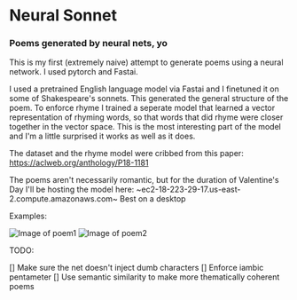 # Neural Sonnet

### Poems generated by neural nets, yo

This is my first (extremely naive) attempt to generate poems using a neural network. I used pytorch and Fastai.

I used a pretrained English language model via Fastai and I finetuned it on some of Shakespeare's sonnets. This generated the general structure of the poem. To enforce rhyme I trained a seperate model that learned a vector representation of rhyming words, so that words that did rhyme were closer together in the vector space. This is the most interesting part of the model and I'm a little surprised it works as well as it does.

The dataset and the rhyme model were cribbed from this paper: https://aclweb.org/anthology/P18-1181

The poems aren't necessarily romantic, but for the duration of Valentine's Day I'll be hosting the model here: ~ec2-18-223-29-17.us-east-2.compute.amazonaws.com~ Best on a desktop

Examples:

![Image of poem1](https://drive.google.com/open?id=1403_DcFYcJz3h2yxiuth77Jbxg2n1u83)
![Image of poem2](https://drive.google.com/open?id=1DWaC9gjSZ-8Qp9UzEdwNpVFHmzArlZvD)

TODO:

[] Make sure the net doesn't inject dumb characters
[] Enforce iambic pentameter
[] Use semantic similarity to make more thematically coherent poems

